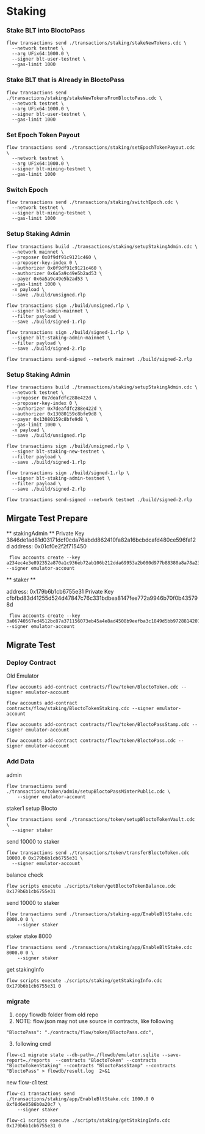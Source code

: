 # Staking

### Stake BLT into BloctoPass

```
flow transactions send ./transactions/staking/stakeNewTokens.cdc \
  --network testnet \
  --arg UFix64:1000.0 \
  --signer blt-user-testnet \
  --gas-limit 1000
```

### Stake BLT that is Already in BloctoPass

```
flow transactions send ./transactions/staking/stakeNewTokensFromBloctoPass.cdc \
  --network testnet \
  --arg UFix64:1000.0 \
  --signer blt-user-testnet \
  --gas-limit 1000
```

### Set Epoch Token Payout

```
flow transactions send ./transactions/staking/setEpochTokenPayout.cdc \
  --network testnet \
  --arg UFix64:1000.0 \
  --signer blt-mining-testnet \
  --gas-limit 1000
```

### Switch Epoch

```
flow transactions send ./transactions/staking/switchEpoch.cdc \
  --network testnet \
  --signer blt-mining-testnet \
  --gas-limit 1000
```

### Setup Staking Admin

```
flow transactions build ./transactions/staking/setupStakingAdmin.cdc \
  --network mainnet \
  --proposer 0x0f9df91c9121c460 \
  --proposer-key-index 0 \
  --authorizer 0x0f9df91c9121c460 \
  --authorizer 0x6a5a9c49e5b2ad53 \
  --payer 0x6a5a9c49e5b2ad53 \
  --gas-limit 1000 \
  -x payload \
  --save ./build/unsigned.rlp

flow transactions sign ./build/unsigned.rlp \
  --signer blt-admin-mainnet \
  --filter payload \
  --save ./build/signed-1.rlp

flow transactions sign ./build/signed-1.rlp \
  --signer blt-staking-admin-mainnet \
  --filter payload \
  --save ./build/signed-2.rlp

flow transactions send-signed --network mainnet ./build/signed-2.rlp
```

### Setup Staking Admin

```
flow transactions build ./transactions/staking/setupStakingAdmin.cdc \
  --network testnet \
  --proposer 0x7deafdfc288e422d \
  --proposer-key-index 0 \
  --authorizer 0x7deafdfc288e422d \
  --authorizer 0x13080159c8bfe9d8 \
  --payer 0x13080159c8bfe9d8 \
  --gas-limit 1000 \
  -x payload \
  --save ./build/unsigned.rlp

flow transactions sign ./build/unsigned.rlp \
  --signer blt-staking-new-testnet \
  --filter payload \
  --save ./build/signed-1.rlp

flow transactions sign ./build/signed-1.rlp \
  --signer blt-staking-admin-testnet \
  --filter payload \
  --save ./build/signed-2.rlp

flow transactions send-signed --network testnet ./build/signed-2.rlp
```

## Mirgate Test Prepare

** stakingAdmin **
Private Key 3846de1ad81d03171dcf0cda76abdd862410fa82a16bcbdcafd480ce596fa12d
address: 0x01cf0e2f2f715450

```
 flow accounts create --key  a234ec4e3e892352a870a1c936eb72ab106b212dda69953a2b080d977b88380a8a78a23f7a56432c3db2d757be94e34cf9274a3850ceab608d749b83ad37e631 --signer emulator-account
```

** staker **

address: 0x179b6b1cb6755e31
Private Key cfbfbd83d41255d524d47847c76c331bdbea8147fee772a9946b70f0b435798d

```
 flow accounts create --key  3a06740567ed4512bc87a371156073eb45a4e8ad4508b9eefba3c1849d5bb9728814207d1698662c06f19e38eec95b6bc9b1349cb46f75ff80905a7b56f1845b --signer emulator-account
```

## Migrate Test

### Deploy Contract

Old Emulator

```
flow accounts add-contract contracts/flow/token/BloctoToken.cdc --signer emulator-account
```

```
flow accounts add-contract contracts/flow/staking/BloctoTokenStaking.cdc --signer emulator-account
```

```
flow accounts add-contract contracts/flow/token/BloctoPassStamp.cdc --signer emulator-account
```

```
flow accounts add-contract contracts/flow/token/BloctoPass.cdc --signer emulator-account
```

### Add Data

admin

```
flow transactions send ./transactions/token/admin/setupBloctoPassMinterPublic.cdc \
    --signer emulator-account
```

staker1 setup Blocto

```
flow transactions send ./transactions/token/setupBloctoTokenVault.cdc \
  --signer staker
```

send 10000 to staker

```
flow transactions send ./transactions/token/transferBloctoToken.cdc 10000.0 0x179b6b1cb6755e31 \
  --signer emulator-account
```

balance check

```
flow scripts execute ./scripts/token/getBloctoTokenBalance.cdc 0x179b6b1cb6755e31
```

send 10000 to staker

```
flow transactions send ./transactions/staking-app/EnableBltStake.cdc 8000.0 0 \
    --signer staker
```

staker stake 8000

```
flow transactions send ./transactions/staking/app/EnableBltStake.cdc 8000.0 0 \
    --signer staker
```

get stakingInfo

```
flow scripts execute ./scripts/staking/getStakingInfo.cdc 0x179b6b1cb6755e31 0
```

### migrate

1. copy flowdb folder from old repo
2. NOTE: flow.json may not use source in contracts, like following

```
"BloctoPass": "./contracts/flow/token/BloctoPass.cdc",
```

3. following cmd

```
flow-c1 migrate state --db-path=./flowdb/emulator.sqlite --save-report=./reports  --contracts "BloctoToken" --contracts "BloctoTokenStaking" --contracts "BloctoPassStamp" --contracts "BloctoPass" > flowdb/result.log  2>&1
```

new flow-c1 test

```
flow-c1 transactions send ./transactions/staking/app/EnableBltStake.cdc 1000.0 0 0xf8d6e0586b0a20c7 \
    --signer staker
```

```
flow-c1 scripts execute ./scripts/staking/getStakingInfo.cdc 0x179b6b1cb6755e31 0
```
